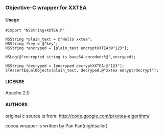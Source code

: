### Objective-C wrapper for XXTEA

#### Usage

    #import "NSString+XXTEA.h"
    
    NSString *plain_text = @"Hello xxtea";
    NSString *key = @"key";
    NSString *encryped = [plain_text encryptXXTEA:@"123"];
    
    NSLog(@"encrypted string is base64 encoded:%@",encryped);
    
    NSString *decryped = [encryped decryptXXTEA:@"123"];
    STAssertEqualObjects(plain_text, decryped,@"xxtea encypt/decrypt");


#### LICENSE
    
Apache 2.0

#### AUTHORS

original c source is from: http://code.google.com/p/xxtea-algorithm/

cocoa wrapper is written by Pan Fan(nightsailer)
